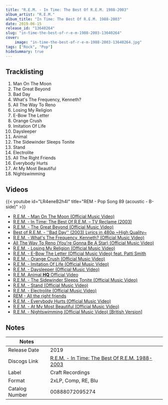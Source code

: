 ```yaml
---
title: "R.E.M. - In Time: The Best Of R.E.M. 1988-2003"
album_artist: "R.E.M."
album_title: "In Time: The Best Of R.E.M. 1988-2003"
date: 2019-06-15
release_id: "13640264"
slug: "in-time-the-best-of-r-e-m-1988-2003-13640264"
cover:
    image: "in-time-the-best-of-r-e-m-1988-2003-13640264.jpg"
tags: ["Rock", "Pop"]
hideSummary: true
---
```


## Tracklisting
1. Man On The Moon
2. The Great Beyond
3. Bad Day
4. What's The Frequency, Kenneth?
5. All The Way To Reno
6. Losing My Religion
7. E-Bow The Letter
8. Orange Crush
9. Imitation Of Life
10. Daysleeper
11. Animal
12. The Sidewinder Sleeps Tonite
13. Stand
14. Electrolite
15. All The Right Friends
16. Everybody Hurts
17. At My Most Beautiful
18. Nightswimming

## Videos
{{< youtube id="LR4eneB2h4I" title="REM - Pop Song 89 (acoustic - B-side)" >}}
- [R.E.M. - Man On The Moon (Official Music Video)](https://www.youtube.com/watch?v=dLxpNiF0YKs)
- [R.E.M. - In Time: The Best Of R.E.M. – TV Reclame (2003)](https://www.youtube.com/watch?v=L5ahC_RfgK0)
- [R.E.M. - The Great Beyond (Official Music Video)](https://www.youtube.com/watch?v=k_JnCWT-_O8)
- [Best of R.E.M. - ''Bad Day'' (2003) Lyrics in 480p ~High Quality~](https://www.youtube.com/watch?v=mmHDnbCMTOU)
- [R.E.M. - What's The Frequency, Kenneth? (Official Music Video)](https://www.youtube.com/watch?v=jWkMhCLkVOg)
- [All The Way To Reno (You're Gonna Be A Star) (Official Music Video)](https://www.youtube.com/watch?v=zHlpWokiduk)
- [R.E.M. - Losing My Religion (Official Music Video)](https://www.youtube.com/watch?v=xwtdhWltSIg)
- [R.E.M. - E-Bow The Letter (Official Music Video) feat. Patti Smith](https://www.youtube.com/watch?v=5cnIQHJ169s)
- [R.E.M. - Orange Crush (Official Music Video)](https://www.youtube.com/watch?v=_mSmOcmk7uQ)
- [R.E.M. - Imitation Of Life (Official Music Video)](https://www.youtube.com/watch?v=0vqgdSsfqPs)
- [R.E.M. - Daysleeper (Official Music Video)](https://www.youtube.com/watch?v=uUcKeKt8C1k)
- [R.E.M. Animal **HQ** Official Video](https://www.youtube.com/watch?v=1OGgtLkgcoU)
- [R.E.M. - The Sidewinder Sleeps Tonite (Official Music Video)](https://www.youtube.com/watch?v=mgiCechWNCo)
- [R.E.M. - Stand (Official Music Video)](https://www.youtube.com/watch?v=AKKqLl_ZEEY)
- [R.E.M. - Electrolite (Official Music Video)](https://www.youtube.com/watch?v=1LewYq40Svw)
- [REM - All the right friends](https://www.youtube.com/watch?v=IE7z3i8PYMU)
- [R.E.M. - Everybody Hurts (Official Music Video)](https://www.youtube.com/watch?v=5rOiW_xY-kc)
- [R.E.M. - At My Most Beautiful (Official Music Video)](https://www.youtube.com/watch?v=UIXs66BPooY)
- [R.E.M. - Nightswimming (Official Music Video) [British Version]](https://www.youtube.com/watch?v=ahJ6Kh8klM4)

## Notes

| Notes          |             |
| ---------------| ----------- |
| Release Date   | 2019 |
| Discogs Link   | [R.E.M. - In Time: The Best Of R.E.M. 1988-2003](https://www.discogs.com/release/13640264) |
| Label          | Craft Recordings |
| Format         | 2xLP, Comp, RE, Blu |
| Catalog Number | 00888072095274 |

